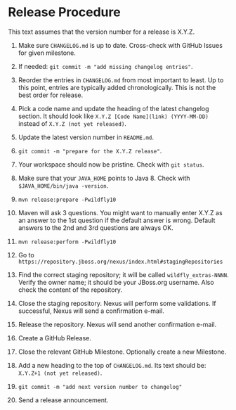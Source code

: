 # Release Procedure

This text assumes that the version number for a release is X.Y.Z.

1. Make sure `CHANGELOG.md` is up to date. Cross-check with GitHub Issues
   for given milestone.

2. If needed: `git commit -m "add missing changelog entries"`.

3. Reorder the entries in `CHANGELOG.md` from most important to least.
   Up to this point, entries are typically added chronologically.
   This is not the best order for release.

4. Pick a code name and update the heading of the latest changelog section.
   It should look like `X.Y.Z [Code Name](link) (YYYY-MM-DD)` instead of
   `X.Y.Z (not yet released)`.

5. Update the latest version number in `README.md`.

6. `git commit -m "prepare for the X.Y.Z release"`.

7. Your workspace should now be pristine. Check with `git status`.

8. Make sure that your `JAVA_HOME` points to Java 8.
   Check with `$JAVA_HOME/bin/java -version`.

9. `mvn release:prepare -Pwildfly10`

10. Maven will ask 3 questions. You might want to manually enter X.Y.Z
    as an answer to the 1st question if the default answer is wrong.
    Default answers to the 2nd and 3rd questions are always OK.

11. `mvn release:perform -Pwildfly10`

12. Go to `https://repository.jboss.org/nexus/index.html#stagingRepositories`

13. Find the correct staging repository; it will be called
    `wildfly_extras-NNNN`. Verify the owner name; it should be your
    JBoss.org username. Also check the content of the repository.

14. Close the staging repository. Nexus will perform some validations.
    If successful, Nexus will send a confirmation e-mail.

15. Release the repository. Nexus will send another confirmation e-mail.

16. Create a GitHub Release.

17. Close the relevant GitHub Milestone. Optionally create a new Milestone.

18. Add a new heading to the top of `CHANGELOG.md`.
    Its text should be: `X.Y.Z+1 (not yet released)`.

19. `git commit -m "add next version number to changelog"`

20. Send a release announcement.
